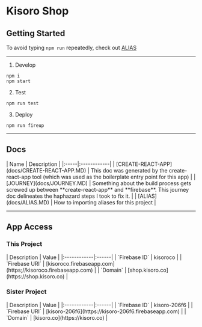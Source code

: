 <h1>Kisoro Shop</h1>

<h2>Getting Started</h2>

To avoid typing `npm run` repeatedly, check out [ALIAS](docs/ALIAS.MD)

----------

1. Develop
```
npm i
npm start
```

2. Test
```
npm run test
```

3. Deploy
```
npm run fireup
```

----------

<h2>Docs</h2>
| Name | Description | 
|:-----|:------------|
| [CREATE-REACT-APP](docs/CREATE-REACT-APP.MD) | This doc was generated by the create-react-app tool (which was used as the boilerplate entry point for this app) | 
| [JOURNEY](docs/JOURNEY.MD) | Something about the build process gets screwed up between **create-react-app** and **firebase**. This journey doc delineates the haphazard steps I took to fix it.  |
| [ALIAS](docs/ALIAS.MD) | How to importing aliases for this project |  
  
----------

<h2>App Access</h2>

<h3>This Project</h3>
| Description | Value | 
|:------------|:------|
| `Firebase ID` | kisoroco |  
| `Firebase URI` | [kisoroco.firebaseapp.com](https;//kisoroco.firebaseapp.com) |
| `Domain` | [shop.kisoro.co](https://shop.kisoro.co) |


<h3>Sister Project</h3>
| Description | Value | 
|:------------|:------|
| `Firebase ID` | kisoro-206f6 | 
| `Firebase URI` | [kisoro-206f6](https://kisoro-206f6.firebaseapp.com) | 
| `Domain` | [kisoro.co](https://kisoro.co) |